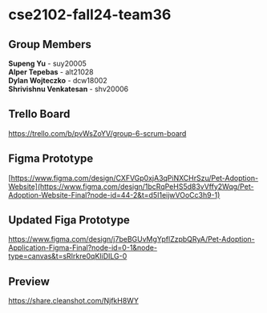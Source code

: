 # cse2102-fall24-team36


## Group Members

**Supeng Yu**       - suy20005  
**Alper Tepebas**   - alt21028  
**Dylan Wojteczko** - dcw18002  
**Shrivishnu Venkatesan** - shv20006

## Trello Board
https://trello.com/b/pvWsZoYV/group-6-scrum-board

## Figma Prototype
[https://www.figma.com/design/CXFVGp0xjA3qPiNXCHrSzu/Pet-Adoption-Website](https://www.figma.com/design/1bcRqPeHS5d83vVffy2Wqg/Pet-Adoption-Website-Final?node-id=44-2&t=d5I1eijwVOoCc3h9-1)

## Updated Figa Prototype
https://www.figma.com/design/j7beBGUvMgYpflZzpbQRyA/Pet-Adoption-Application-Figma-Final?node-id=0-1&node-type=canvas&t=sRIrkre0qKIiDILG-0

## Preview
https://share.cleanshot.com/NjfkH8WY
